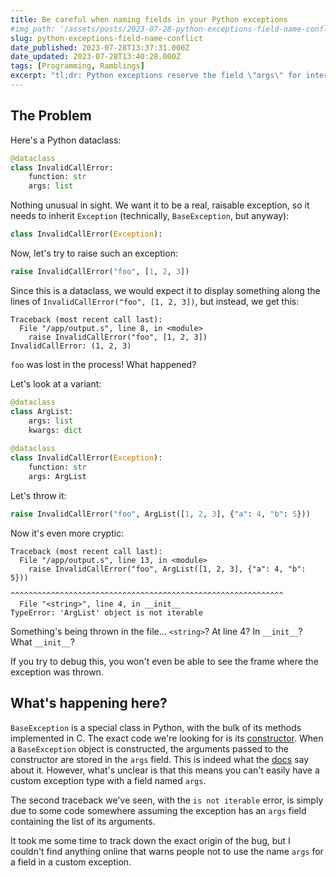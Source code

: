 ```yaml
---
title: Be careful when naming fields in your Python exceptions
#img_path: '/assets/posts/2023-07-28-python-exceptions-field-name-conflict/'
slug: python-exceptions-field-name-conflict
date_published: 2023-07-28T13:37:31.000Z
date_updated: 2023-07-28T13:40:28.000Z
tags: [Programming, Ramblings]
excerpt: "tl;dr: Python exceptions reserve the field \"args\" for internal magic. Don't name your field \"args\"."
---
```


## The Problem

Here's a Python dataclass:

```py
@dataclass
class InvalidCallError:
	function: str
    args: list
```

Nothing unusual in sight. We want it to be a real, raisable exception, so it needs to inherit `Exception` (technically, `BaseException`, but anyway):

```py
class InvalidCallError(Exception):
```

Now, let's try to raise such an exception:

```py
raise InvalidCallError("foo", [1, 2, 3])
```

Since this is a dataclass, we would expect it to display something along the lines of `InvalidCallError("foo", [1, 2, 3])`, but instead, we get this:

```
Traceback (most recent call last):
  File "/app/output.s", line 8, in <module>
    raise InvalidCallError("foo", [1, 2, 3])
InvalidCallError: (1, 2, 3)
```

`foo` was lost in the process! What happened?

Let's look at a variant:

```py
@dataclass
class ArgList:
	args: list
    kwargs: dict
    
@dataclass
class InvalidCallError(Exception):
	function: str
    args: ArgList
```

Let's throw it:

```py
raise InvalidCallError("foo", ArgList([1, 2, 3], {"a": 4, "b": 5}))
```

Now it's even more cryptic:

```
Traceback (most recent call last):
  File "/app/output.s", line 13, in <module>
    raise InvalidCallError("foo", ArgList([1, 2, 3], {"a": 4, "b": 5}))
          ^^^^^^^^^^^^^^^^^^^^^^^^^^^^^^^^^^^^^^^^^^^^^^^^^^^^^^^^^^^^^
  File "<string>", line 4, in __init__
TypeError: 'ArgList' object is not iterable
```

Something's being thrown in the file... `<string>`? At line 4? In `__init__`? What `__init__`?

If you try to debug this, you won't even be able to see the frame where the exception was thrown.

## What's happening here?

`BaseException` is a special class in Python, with the bulk of its methods implemented in C. The exact code we're looking for is its [constructor](https://github.com/python/cpython/blob/2aaa83d5f5c7b025f4bf2e04836139eb01a33bd8/Objects/exceptions.c#L76). When a `BaseException` object is constructed, the arguments passed to the constructor are stored in the `args` field. This is indeed what the [docs](https://github.com/python/cpython/blob/2aaa83d5f5c7b025f4bf2e04836139eb01a33bd8/Objects/exceptions.c#L76) say about it. However, what's unclear is that this means you can't easily have a custom exception type with a field named `args`.

The second traceback we've seen, with the `is not iterable` error, is simply due to some code somewhere assuming the exception has an `args` field containing the list of its arguments.

It took me some time to track down the exact origin of the bug, but I couldn't find anything online that warns people not to use the name `args` for a field in a custom exception.
